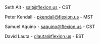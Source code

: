 Seth Alt - salt@flexion.us - CST 

Peter Kendall - pkendall@flexion.us - MST

Samuel Aquino - saquino@flexion.us - CST

David Lauta - dlauta@flexion.us - EST
